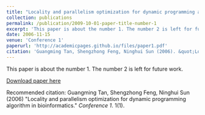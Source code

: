 ```yaml
---
title: "Locality and parallelism optimization for dynamic programming algorithm in bioinformatics"
collection: publications
permalink: /publication/2009-10-01-paper-title-number-1
excerpt: 'This paper is about the number 1. The number 2 is left for future work.'
date: 2006-11-15
venue: 'Conference 1'
paperurl: 'http://academicpages.github.io/files/paper1.pdf'
citation: 'Guangming Tan, Shengzhong Feng, Ninghui Sun (2006). &quot;Locality and parallelism optimization for dynamic programming algorithm in bioinformatics.&quot; <i>Conference 1</i>. 1(1).'
---
```

This paper is about the number 1. The number 2 is left for future work.

[Download paper here](http://academicpages.github.io/files/paper1.pdf)

Recommended citation: Guangming Tan, Shengzhong Feng, Ninghui Sun (2006) "Locality and parallelism optimization for dynamic programming algorithm in bioinformatics." <i>Conference 1</i>. 1(1).
